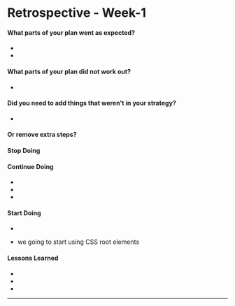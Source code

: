 # Retrospective - Week-1 

#### What parts of your plan went as expected?

* 
* 

#### What parts of your plan did not work out?

* 

#### Did you need to add things that weren't in your strategy?

* 

#### Or remove extra steps?



#### Stop Doing



#### Continue Doing

* 

* 

* 


#### Start Doing

* 

* we going to start using CSS root elements

#### Lessons Learned

* 
* 

* 


--------------------------------------------------------------
